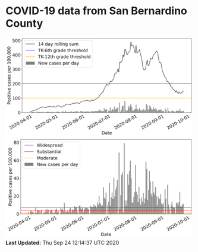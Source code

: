 # COVID-19 data from San Bernardino County
![image1](plots/graph.png)
![image2](plots/classification.png)
**Last Updated:** Thu Sep 24 12:14:37 UTC 2020